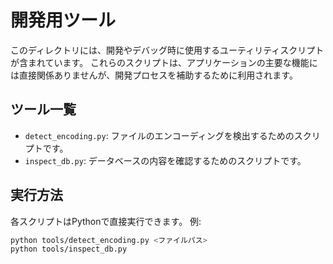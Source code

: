 # 開発用ツール

このディレクトリには、開発やデバッグ時に使用するユーティリティスクリプトが含まれています。
これらのスクリプトは、アプリケーションの主要な機能には直接関係ありませんが、開発プロセスを補助するために利用されます。

## ツール一覧

*   `detect_encoding.py`: ファイルのエンコーディングを検出するためのスクリプトです。
*   `inspect_db.py`: データベースの内容を確認するためのスクリプトです。

## 実行方法

各スクリプトはPythonで直接実行できます。
例:
```bash
python tools/detect_encoding.py <ファイルパス>
python tools/inspect_db.py
```
